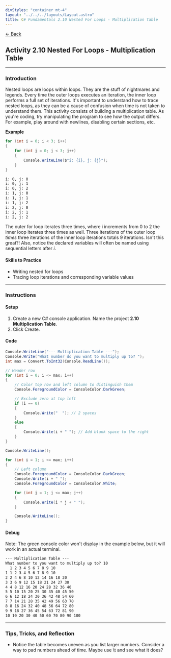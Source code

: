 ```yaml
---
divStyles: "container mt-4"
layout: "../../../layouts/Layout.astro"
title: C# Fundamentals 2.10 Nested For Loops - Multiplication Table
---
```


[← Back](/c-sharp-fundamentals/)

## Activity 2.10 Nested For Loops - Multiplication Table

---

### Introduction

Nested loops are loops within loops. They are the stuff of nightmares and legends. Every time the outer loops executes an iteration, the inner loop performs a full set of iterations. It's important to understand how to trace nested loops, as they can be a cause of confusion when time is not taken to understand them. This activity consists of building a multiplication table. As you're coding, try manipulating the program to see how the output differs. For example, play around with newlines, disabling certain sections, etc.

**Example**

```cs
for (int i = 0; i < 3; i++)
{
    for (int j = 0; j < 3; j++)
    {
        Console.WriteLine($"i: {i}, j: {j}");
    }
}
```
```txt
i: 0, j: 0
i: 0, j: 1
i: 0, j: 2
i: 1, j: 0
i: 1, j: 1
i: 1, j: 2
i: 2, j: 0
i: 2, j: 1
i: 2, j: 2
```

The outer for loop iterates three times, where i increments from 0 to 2 the inner loop iterates three times as well. Three iterations of the outer loop _times_ three iterations of the inner loop iterations totals 9 iterations. Isn't this great?! Also, notice the declared variables will often be named using sequential letters after _i_.

#### Skills to Practice

- Writing nested for loops
- Tracing loop iterations and corresponding variable values

---

### Instructions

#### Setup

1. Create a new C# console application. Name the project **2.10 Multiplication Table**.
2. Click Create.

#### Code

```cs
Console.WriteLine("--- Multiplication Table ---");
Console.Write("What number do you want to multiply up to? ");
int max = Convert.ToInt32(Console.ReadLine());

// Header row
for (int i = 0; i <= max; i++)
{
    // Color top row and left column to distinguish them
    Console.ForegroundColor = ConsoleColor.DarkGreen;

    // Exclude zero at top left
    if (i == 0)
    {
        Console.Write("  "); // 2 spaces
    }
    else
    {
        Console.Write(i + " "); // Add blank space to the right
    }
}

Console.WriteLine();

for (int i = 1; i <= max; i++)
{
    // Left column
    Console.ForegroundColor = ConsoleColor.DarkGreen;
    Console.Write(i + " ");
    Console.ForegroundColor = ConsoleColor.White;

    for (int j = 1; j <= max; j++)
    {
        Console.Write(i * j + " ");
    }

    Console.WriteLine();
}
```

#### Debug

Note: The green console color won't display in the example below, but it will work in an actual terminal.

```txt
--- Multiplication Table ---
What number to you want to multiply up to? 10
  1 2 3 4 5 6 7 8 9 10
1 1 2 3 4 5 6 7 8 9 10
2 2 4 6 8 10 12 14 16 18 20
3 3 6 9 12 15 18 21 24 27 30
4 4 8 12 16 20 24 28 32 36 40
5 5 10 15 20 25 30 35 40 45 50
6 6 12 18 24 30 36 42 48 54 60
7 7 14 21 28 35 42 49 56 63 70
8 8 16 24 32 40 48 56 64 72 80
9 9 18 27 36 45 54 63 72 81 90
10 10 20 30 40 50 60 70 80 90 100
```

---

### Tips, Tricks, and Reflection

- Notice the table becomes uneven as you list larger numbers. Consider a way to pad numbers ahead of time. Maybe use \t and see what it does?
